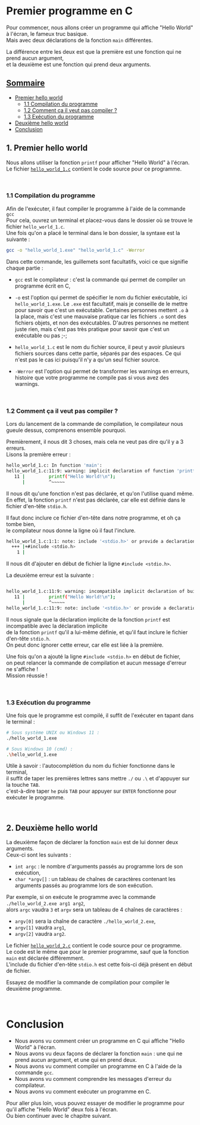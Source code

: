 
# Premier programme en C
Pour commencer, nous allons créer un programme qui affiche "Hello World" à l'écran, le fameux truc basique.
<br>Mais avec deux déclarations de la fonction `main` différentes.

La différence entre les deux est que la première est une fonction qui ne prend aucun argument,
<br>et la deuxième est une fonction qui prend deux arguments.

## <u>Sommaire</u>
- [Premier hello world](#1-premier-hello-world)
  - [1.1 Compilation du programme](#11-compilation-du-programme)
  - [1.2 Comment ça il veut pas compiler ?](#12-comment-ça-il-veut-pas-compiler-)
  - [1.3 Exécution du programme](#13-exécution-du-programme)
- [Deuxième hello world](#2-deuxième-hello-world)
- [Conclusion](#conclusion)



## 1. Premier hello world
Nous allons utiliser la fonction `printf` pour afficher "Hello World" à l'écran.
<br>Le fichier [`hello_world_1.c`](hello_world_1.c) contient le code source pour ce programme.

<br>

### 1.1 Compilation du programme
Afin de l'exécuter, il faut compiler le programme à l'aide de la commande `gcc`
<br>Pour cela, ouvrez un terminal et placez-vous dans le dossier où se trouve le fichier `hello_world_1.c`.
<br>Une fois qu'on a placé le terminal dans le bon dossier, la syntaxe est la suivante :

```bash
gcc -o "hello_world_1.exe" "hello_world_1.c" -Werror
```

Dans cette commande, les guillemets sont facultatifs, voici ce que signifie chaque partie :
- `gcc` est le compilateur : c'est la commande qui permet de compiler un programme écrit en C,

- `-o` est l'option qui permet de spécifier le nom du fichier exécutable, ici `hello_world_1.exe`.
Le `.exe` est facultatif, mais je conseille de le mettre pour savoir que c'est un exécutable.
Certaines personnes mettent `.o` à la place, mais c'est une mauvaise pratique car les fichiers `.o`
sont des fichiers objets, et non des exécutables.
D'autres personnes ne mettent juste rien, mais c'est pas très pratique pour savoir que c'est un exécutable ou pas ;-;

- `hello_world_1.c` est le nom du fichier source, il peut y avoir plusieurs fichiers sources dans cette partie,
séparés par des espaces. Ce qui n'est pas le cas ici puisqu'il n'y a qu'un seul fichier source.

- `-Werror` est l'option qui permet de transformer les warnings en erreurs, histoire que votre programme ne compile pas si vous avez des warnings.

<br>

### 1.2 Comment ça il veut pas compiler ?
Lors du lancement de la commande de compilation, le compilateur nous gueule dessus, comprenons ensemble pourquoi.

Premièrement, il nous dit 3 choses, mais cela ne veut pas dire qu'il y a 3 erreurs.
<br>Lisons la première erreur :

```bash
hello_world_1.c: In function 'main':
hello_world_1.c:11:9: warning: implicit declaration of function 'printf' [-Wimplicit-function-declaration]
   11 |         printf("Hello World!\n");
      |         ^~~~~~
```
Il nous dit qu'une fonction n'est pas déclarée, et qu'on l'utilise quand même.
<br>En effet, la fonction `printf` n'est pas déclarée, car elle est définie dans le fichier d'en-tête `stdio.h`.

Il faut donc inclure ce fichier d'en-tête dans notre programme, et oh ça tombe bien,
<br>le compilateur nous donne la ligne où il faut l'inclure.

```bash
hello_world_1.c:1:1: note: include '<stdio.h>' or provide a declaration of 'printf'
  +++ |+#include <stdio.h>
    1 |
```
Il nous dit d'ajouter en début de fichier la ligne `#include <stdio.h>`.

La deuxième erreur est la suivante :
```bash

hello_world_1.c:11:9: warning: incompatible implicit declaration of built-in function 'printf' [-Wbuiltin-declaration-mismatch]
   11 |         printf("Hello World!\n");
      |         ^~~~~~
hello_world_1.c:11:9: note: include '<stdio.h>' or provide a declaration of 'printf'
```
Il nous signale que la déclaration implicite de la fonction `printf` est incompatible avec la déclaration implicite
<br>de la fonction `printf` qu'il a lui-même définie, et qu'il faut inclure le fichier d'en-tête `stdio.h`.
<br>On peut donc ignorer cette erreur, car elle est liée à la première.

Une fois qu'on a ajouté la ligne `#include <stdio.h>` en début de fichier,
<br>on peut relancer la commande de compilation et aucun message d'erreur ne s'affiche !
<br>Mission réussie !

<br>

### 1.3 Exécution du programme
Une fois que le programme est compilé, il suffit de l'exécuter en tapant dans le terminal :

```bash
# Sous système UNIX ou Windows 11 :
./hello_world_1.exe

# Sous Windows 10 (cmd) :
.\hello_world_1.exe
```
Utile à savoir : l'autocomplétion du nom du fichier fonctionne dans le terminal,
<br>il suffit de taper les premières lettres sans mettre `./` ou `.\` et d'appuyer sur la touche `TAB`.
<br>c'est-à-dire taper `he` puis `TAB` pour appuyer sur `ENTER` fonctionne pour exécuter le programme.

<br>

## 2. Deuxième hello world
La deuxième façon de déclarer la fonction `main` est de lui donner deux arguments.
<br>Ceux-ci sont les suivants :
- `int argc` : le nombre d'arguments passés au programme lors de son exécution,
- `char *argv[]` : un tableau de chaînes de caractères contenant les arguments passés au programme lors de son exécution.

Par exemple, si on exécute le programme avec la commande `./hello_world_2.exe arg1 arg2`,
<br>alors `argc` vaudra `3` et `argv` sera un tableau de 4 chaînes de caractères :
- `argv[0]` sera la chaîne de caractère `./hello_world_2.exe`,
- `argv[1]` vaudra `arg1`,
- `argv[2]` vaudra `arg2`.

Le fichier [`hello_world_2.c`](hello_world_2.c) contient le code source pour ce programme.
<br>Le code est le même que pour le premier programme, sauf que la fonction `main` est déclarée différemment.
<br>L'include du fichier d'en-tête `stdio.h` est cette fois-ci déjà présent en début de fichier.

Essayez de modifier la commande de compilation pour compiler le deuxième programme.

<br>

# Conclusion
- Nous avons vu comment créer un programme en C qui affiche "Hello World" à l'écran.
- Nous avons vu deux façons de déclarer la fonction `main` :
une qui ne prend aucun argument, et une qui en prend deux.
- Nous avons vu comment compiler un programme en C à l'aide de la commande `gcc`.
- Nous avons vu comment comprendre les messages d'erreur du compilateur.
- Nous avons vu comment exécuter un programme en C.

Pour aller plus loin, vous pouvez essayer de modifier le programme pour qu'il affiche "Hello World" deux fois à l'écran.
<br>Ou bien continuer avec le chapitre suivant.

